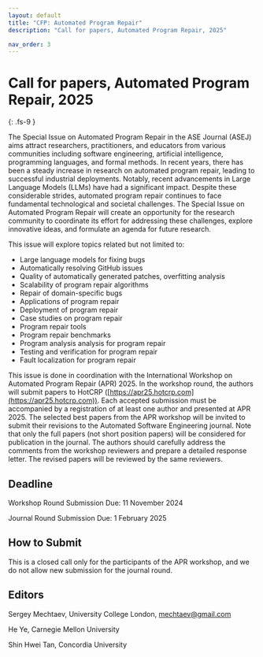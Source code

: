 ```yaml
---
layout: default
title: "CFP: Automated Program Repair"
description: "Call for papers, Automated Program Repair, 2025"

nav_order: 3
---
```


# Call for papers, Automated Program Repair, 2025
{: .fs-9 }

The Special Issue on Automated Program Repair in the ASE Journal (ASEJ) aims attract researchers, practitioners, and educators from various communities including software engineering, artificial intelligence, programming languages, and formal methods. In recent years, there has been a steady increase in research on automated program repair, leading to successful industrial deployments. Notably, recent advancements in Large Language Models (LLMs) have had a significant impact. Despite these considerable strides, automated program repair continues to face fundamental technological and societal challenges. The Special Issue on Automated Program Repair will create an opportunity for the research community to coordinate its effort for addressing these challenges, explore innovative ideas, and formulate an agenda for future research.

This issue will explore topics related but not limited to:

- Large language models for fixing bugs
- Automatically resolving GitHub issues
- Quality of automatically generated patches, overfitting analysis
- Scalability of program repair algorithms
- Repair of domain-specific bugs
- Applications of program repair
- Deployment of program repair
- Case studies on program repair
- Program repair tools
- Program repair benchmarks
- Program analysis analysis for program repair
- Testing and verification for program repair
- Fault localization for program repair

This issue is done in coordination with the International Workshop on Automated Program Repair (APR) 2025. In the workshop round, the authors will submit papers to HotCRP ([https://apr25.hotcrp.com](https://apr25.hotcrp.com)). Each accepted submission must be accompanied by a registration of at least one author and presented at APR 2025. The selected best papers from the APR workshop will be invited to submit their revisions to the Automated Software Engineering journal. Note that only the full papers (not short position papers) will be considered for publication in the journal. The authors should carefully address the comments from the workshop reviewers and prepare a detailed response letter. The revised papers will be reviewed by the same reviewers. 

## Deadline

Workshop Round Submission Due: 11 November 2024

Journal Round Submission Due:  1 February 2025

## How to Submit

This is a closed call only for the participants of the APR workshop, and we do not allow new submission for the journal round.

## Editors

Sergey Mechtaev, University College London, mechtaev@gmail.com

He Ye, Carnegie Mellon University

Shin Hwei Tan, Concordia University
